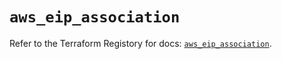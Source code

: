 # `aws_eip_association`

Refer to the Terraform Registory for docs: [`aws_eip_association`](https://registry.terraform.io/providers/hashicorp/aws/5.14.0/docs/resources/eip_association).
